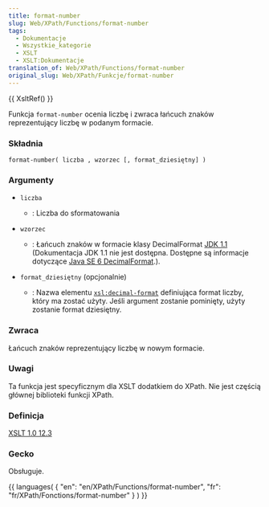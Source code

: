 ```yaml
---
title: format-number
slug: Web/XPath/Functions/format-number
tags:
  - Dokumentacje
  - Wszystkie_kategorie
  - XSLT
  - XSLT:Dokumentacje
translation_of: Web/XPath/Functions/format-number
original_slug: Web/XPath/Funkcje/format-number
---
```

{{ XsltRef() }}

Funkcja `format-number` ocenia liczbę i zwraca łańcuch znaków reprezentujący liczbę w podanym formacie.

### Składnia

    format-number( liczba , wzorzec [, format_dziesiętny] )

### Argumenty

- `liczba`
  - : Liczba do sformatowania

- `wzorzec`
  - : Łańcuch znaków w formacie klasy DecimalFormat [JDK 1.1](http://java.sun.com/products/archive/jdk/1.1/) (Dokumentacja JDK 1.1 nie jest dostępna. Dostępne są informacje dotyczące [Java SE 6 DecimalFormat](http://java.sun.com/javase/6/docs/api/java/text/DecimalFormat.html).).

- `format_dziesiętny` (opcjonalnie)
  - : Nazwa elementu [`xsl:decimal-format`](pl/XSLT/decimal-format) definiująca format liczby, który ma zostać użyty. Jeśli argument zostanie pominięty, użyty zostanie format dziesiętny.

### Zwraca

Łańcuch znaków reprezentujący liczbę w nowym formacie.

### Uwagi

Ta funkcja jest specyficznym dla XSLT dodatkiem do XPath. Nie jest częścią głównej biblioteki funkcji XPath.

### Definicja

[XSLT 1.0 12.3](http://www.w3.org/TR/xslt#function-format-number)

### Gecko

Obsługuje.

{{ languages( { "en": "en/XPath/Functions/format-number", "fr": "fr/XPath/Fonctions/format-number" } ) }}
